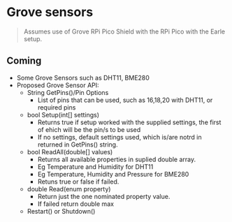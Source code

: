 # Grove sensors

> Assumes use of Grove RPi Pico Shield with the RPi Pico with the Earle setup.

## Coming

- Some Grove Sensors such as DHT11, BME280
- Proposed Grove Sensor API:
  - String GetPins()/Pin Options
    - List of pins that can be used, such as 16,18,20 with DHT11, or required pins
  - bool Setup(int[] settings)
    - Returns true if setup worked with the supplied settings, the first of ehich will be the pin/s to be used
    - If no settings, default settings used, which is/are notrd in returned in GetPins() string.
  - bool ReadAll(double[] values)
    - Returns all available properties in suplied double array.
    - Eg Temperature and Humidity for DHT11
    - Eg Temperature, Humidity and Pressure for BME280
    - Retuns true or false if failed.
  - double Read(enum property)
    - Return just the one nominated property value.
    - If failed return double max
  - Restart() or Shutdown()

